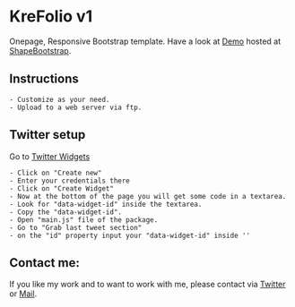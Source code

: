 # KreFolio v1
Onepage, Responsive Bootstrap template. Have a look at [Demo](http://shapebootstrap.net/preview/?id=1394) hosted at [ShapeBootstrap](http://shapebootstrap.net/).

## Instructions
    - Customize as your need.
    - Upload to a web server via ftp.

## Twitter setup
Go to [Twitter Widgets](https://twitter.com/settings/widgets)

    - Click on "Create new"
    - Enter your credentials there
    - Click on "Create Widget"
    - Now at the bottom of the page you will get some code in a textarea.
    - Look for "data-widget-id" inside the textarea. 
    - Copy the "data-widget-id".
    - Open "main.js" file of the package.
    - Go to "Grab last tweet section"
    - on the "id" property input your "data-widget-id" inside ''


## Contact me:
If you like my work and to want to work with me, please contact via [Twitter](https://twitter.com/ch0yan) or [Mail](mailto:choyan.009@gmail.com).
